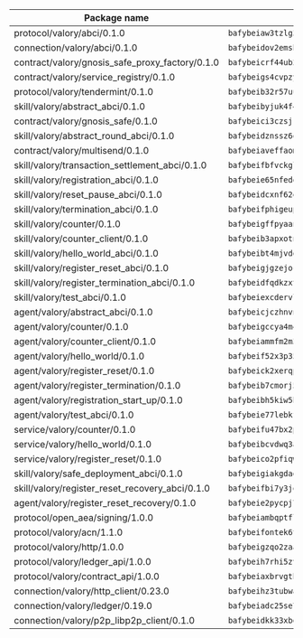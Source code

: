 | Package name                                                  | Package hash                                                  |
| ------------------------------------------------------------- | ------------------------------------------------------------- |
| protocol/valory/abci/0.1.0                                    | `bafybeiaw3tzlg3rkvnn5fcufblktmfwngmxugn4yo7pyjp76zz6aqtqcay` |
| connection/valory/abci/0.1.0                                  | `bafybeidov2emsbfxlgfjqpmh6sqs4sed35ybfsmvxsoixtovif5fmrchiq` |
| contract/valory/gnosis_safe_proxy_factory/0.1.0               | `bafybeicrf44ub2kauwxan3zfbdmeqb2ae7xhftwucevr7q42bwho5oqcoa` |
| contract/valory/service_registry/0.1.0                        | `bafybeigs4cvpzyubnyw4cblgzqgkvrkrbpzsexxppcufxvssltxyx3ahua` |
| protocol/valory/tendermint/0.1.0                              | `bafybeib32r57uu2zgrikom6oyj2yxlkzgfm7tdebepflgcbjvwiyqb7s4a` |
| skill/valory/abstract_abci/0.1.0                              | `bafybeibyjuk4f47jyytumavyggxddp65afkasvz6for5mikwvvtt547h5m` |
| contract/valory/gnosis_safe/0.1.0                             | `bafybeici3czsjrkeby4j3cppb2syrvmo3fx7ivi2bw3acevo4fzrf7kbui` |
| skill/valory/abstract_round_abci/0.1.0                        | `bafybeidznssz6q6ydvwpupyhqyi2ogwgjvzvdgas7g5oinahdjfqqtaabi` |
| contract/valory/multisend/0.1.0                               | `bafybeiaveffaomsnmsc5hx62o77u7ilma6eipox7m5lrwa56737ektva3i` |
| skill/valory/transaction_settlement_abci/0.1.0                | `bafybeifbfvckglpm627lbajw2egmynk6iw6e5vgmei2qfl2djl26pjpsqm` |
| skill/valory/registration_abci/0.1.0                          | `bafybeie65nfeddhdflp772gx3prtbeqwywlx4lezea2ph5bb66jqecm6ay` |
| skill/valory/reset_pause_abci/0.1.0                           | `bafybeidcxnf62ek2eq6csm5mtnk2li5xpvbv2tc3tj6astawuismue5p7i` |
| skill/valory/termination_abci/0.1.0                           | `bafybeifphigeupu2pekyorg7zjzfnamivzsgnk3bt5b3ctij5qw6xnrjjq` |
| skill/valory/counter/0.1.0                                    | `bafybeigffpyaanh3rjvamcq3fh3qqs2k5xtj67aytt742nm4eorgmgkqhy` |
| skill/valory/counter_client/0.1.0                             | `bafybeib3apxotnry7gt6a5q2cesdobjlcb5bjqjuzwnp4f5naozbiyxvja` |
| skill/valory/hello_world_abci/0.1.0                           | `bafybeibt4mjvddieyrqxvtj4r6qok2xm6tf3ajntumdzcypvpyrby2mwju` |
| skill/valory/register_reset_abci/0.1.0                        | `bafybeigjgzejockemcez4xrz4rc4ms44aye5zxxszfi6d3gpf22txp6wye` |
| skill/valory/register_termination_abci/0.1.0                  | `bafybeidfqdkzxtlj3jf2wcagdqmjp6pk7cwbragokc4xtoxsau25hmwoga` |
| skill/valory/test_abci/0.1.0                                  | `bafybeiexcdervlfc7f2kvivf47u7niefmwoz5jvl5syt6nsw7yh4gjvdhq` |
| agent/valory/abstract_abci/0.1.0                              | `bafybeicjczhnvn54x7amlp7mzjw3gj6g2da7kw56n2jwwecndeozega3hi` |
| agent/valory/counter/0.1.0                                    | `bafybeigccya4m44q2u5pgi7jdei5sre54l2ykkw5j3ven3mhifkxpivpyq` |
| agent/valory/counter_client/0.1.0                             | `bafybeiammfm2m3xatutqrn6xxp7tty3bzynqjqwjjiygezvcrbbnrf62o4` |
| agent/valory/hello_world/0.1.0                                | `bafybeif52x3p35b5vt2nufad3pbjve3ry2glz255by5bwohgslwvmdidre` |
| agent/valory/register_reset/0.1.0                             | `bafybeick2xerqpvj4725bmi25bijsm3mfcvykvb6ehkpakr7vmwsnfvxz4` |
| agent/valory/register_termination/0.1.0                       | `bafybeib7cmorj5b47pnrkhwtzmybqme4tagaxjnm7mikkh6tvdxezzzlqm` |
| agent/valory/registration_start_up/0.1.0                      | `bafybeibh5kiw5hby4yardgjnhnklu4pckki77xjql4qojv6to6tzxmut7m` |
| agent/valory/test_abci/0.1.0                                  | `bafybeie77lebkfncpezpfndanpbnxonszijlu5elxln2dfquytbizibrpy` |
| service/valory/counter/0.1.0                                  | `bafybeifu47bx2pfunneuudkrdqaogygp3ube5y7xxz6g53xsirm5bktfre` |
| service/valory/hello_world/0.1.0                              | `bafybeibcvdwq3a27oeuibooce4wiosh4blke477z3n3dqj2vyidvhkzlcu` |
| service/valory/register_reset/0.1.0                           | `bafybeico2pfiqw7wgg5nbsqacrsfsay4rqdff4ysencgm37z6wivnebcd4` |
| skill/valory/safe_deployment_abci/0.1.0                       | `bafybeigiakgdagzfmjnqvvjtbwwtruvf2kmvb4kxc5uvhu6h2hidpihpqy` |
| skill/valory/register_reset_recovery_abci/0.1.0               | `bafybeifbi7y3jo6rgxwso3dkjisfukcpi7smchsyzpc3ip6qozpatztpta` |
| agent/valory/register_reset_recovery/0.1.0                    | `bafybeie2pycpj7kxgqnxplk7r5fi33idysxhhbqjgbjgpslzkzl4eyhcpq` |
| protocol/open_aea/signing/1.0.0                               | `bafybeiambqptflge33eemdhis2whik67hjplfnqwieoa6wblzlaf7vuo44` |
| protocol/valory/acn/1.1.0                                     | `bafybeifontek6tvaecatoauiule3j3id6xoktpjubvuqi3h2jkzqg7zh7a` |
| protocol/valory/http/1.0.0                                    | `bafybeigzqo2zaakcjtzzsm6dh4x73v72xg6ctk6muyp5uq5ueb7y34fbxy` |
| protocol/valory/ledger_api/1.0.0                              | `bafybeih7rhi5zvfvwakx5ifgxsz2cfipeecsh7bm3gnudjxtvhrygpcftq` |
| protocol/valory/contract_api/1.0.0                            | `bafybeiaxbrvgtbdrh4lslskuxyp4awyr4whcx3nqq5yrr6vimzsxg5dy64` |
| connection/valory/http_client/0.23.0                          | `bafybeihz3tubwado7j3wlivndzzuj3c6fdsp4ra5r3nqixn3ufawzo3wii` |
| connection/valory/ledger/0.19.0                               | `bafybeiadc25se7dgnn4mufztwpzdono4xsfs45qknzdqyi3gckn6ccuv44` |
| connection/valory/p2p_libp2p_client/0.1.0                     | `bafybeidkk33xbga54szmitk6uwsi3ef56hbbdbuasltqtiyki34hgfpnxa` |
